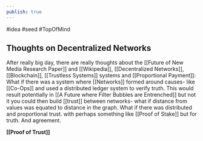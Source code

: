 ```yaml
---
publish: true
---
```


#idea #seed  #TopOfMind
## Thoughts on Decentralized Networks
After really big day, there are really thoughts about the [[Future of New Media Research Paper]] and [[Wikipedia]], [[Decentralized Networks]], [[Blockchain]], [[Trustless Systems]] systems and [[Proportional  Payment]]: What if there was a system where [[Networks]] formed around causes- like [[Co-Ops]] and used a distributed ledger system to verify truth. This would result potentially in [[A Future where Filter Bubbles are Entrenched]] but not it you could then build [[trust]] between networks- what if distance from values was equated to distance in the graph. What if there was distributed and proportional trust. with perhaps something like [[Proof of Stake]] but for truth. And agreement. 

**[[Proof of Trust]]**